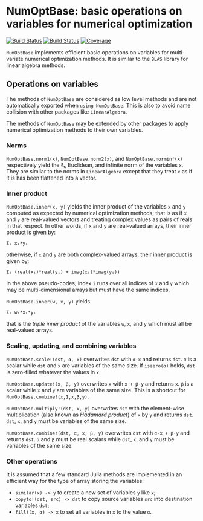 # NumOptBase: basic operations on variables for numerical optimization

[![Build Status](https://github.com/emmt/NumOptBase.jl/actions/workflows/CI.yml/badge.svg?branch=main)](https://github.com/emmt/NumOptBase.jl/actions/workflows/CI.yml?query=branch%3Amain) [![Build Status](https://ci.appveyor.com/api/projects/status/github/emmt/NumOptBase.jl?svg=true)](https://ci.appveyor.com/project/emmt/NumOptBase-jl) [![Coverage](https://codecov.io/gh/emmt/NumOptBase.jl/branch/main/graph/badge.svg)](https://codecov.io/gh/emmt/NumOptBase.jl)

`NumOptBase` implements efficient basic operations on variables for
multi-variate numerical optimization methods. It is similar to the `BLAS`
library for linear algebra methods.


## Operations on variables

The methods of `NumOptBase` are considered as low level methods and are not
automatically exported when `using NumOptBase`. This is also to avoid name
collision with other packages like `LinearAlgebra`.

The methods of `NumOptBase` may be extended by other packages to apply
numerical optimization methods to their own variables.


### Norms

`NumOptBase.norm1(x)`, `NumOptBase.norm2(x)`, and `NumOptBase.norminf(x)`
respectively yield the ℓ₁, Euclidean, and infinite norm of the variables `x`.
They are similar to the norms in `LinearAlgebra` except that they treat `x` as
if it is has been flattened into a vector.


### Inner product

`NumOptBase.inner(x, y)` yields the inner product of the variables `x` and `y`
computed as expected by numerical optimization methods; that is as if `x` and
`y` are real-valued vectors and treating complex values as pairs of reals in
that respect. In other words, if `x` and `y` are real-valued arrays, their
inner product is given by:

    Σᵢ xᵢ*yᵢ

otherwise, if `x` and `y` are both complex-valued arrays, their inner product
is given by:

    Σᵢ (real(xᵢ)*real(yᵢ) + imag(xᵢ)*imag(yᵢ))

In the above pseudo-codes, index `i` runs over all indices of `x` and `y` which
may be multi-dimensional arrays but must have the same indices.

`NumOptBase.inner(w, x, y)` yields

    Σᵢ wᵢ*xᵢ*yᵢ

that is the *triple inner product* of the variables `w`, `x`, and `y` which
must all be real-valued arrays.


### Scaling, updating, and combining variables

`NumOptBase.scale!(dst, α, x)` overwrites `dst` with `α⋅x` and returns `dst`.
`α` is a scalar while `dst` and `x` are variables of the same size. If
`iszero(α)` holds, `dst` is zero-filled whatever the values in `x`.

`NumOptBase.update!(x, β, y)` overwrites `x` with `x + β⋅y` and returns `x`.
`β` is a scalar while `x` and `y` are variables of the same size. This is a
shortcut for `NumOptBase.combine!(x,1,x,β,y)`.

`NumOptBase.multiply!(dst, x, y)` overwrites `dst` with the element-wise
multiplication (also known as *Hadamard product*) of `x` by `y` and returns
`dst`. `dst`, `x`, and `y` must be variables of the same size.

`NumOptBase.combine!(dst, α, x, β, y)` overwrites `dst` with `α⋅x + β⋅y` and
returns `dst`. `α` and `β` must be real scalars while `dst`, `x`, and `y` must
be variables of the same size.


### Other operations

It is assumed that a few standard Julia methods are implemented in an efficient
way for the type of array storing the variables:

- `similar(x) -> y` to create a new set of variables `y` like `x`;
- `copyto!(dst, src) -> dst` to copy source variables `src` into destination
  variables `dst`;
- `fill!(x, α) -> x` to set all variables in `x` to the value `α`.
